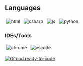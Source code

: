 <h2>Languages</h2>
<p align="justified">
  <!-- For more icons please follow  https://github.com/MikeCodesDotNET/ColoredBadges -->
  <img src="https://raw.githubusercontent.com/markcrowe-com/coloredbadges/master/svg/dev/languages/html.svg" alt="html" style="vertical-align:top; margin:4px">    
  <img src="https://raw.githubusercontent.com/markcrowe-com/coloredbadges/master/svg/dev/languages/csharp.svg" alt="csharp" style="vertical-align:top; margin:4px">
  <img src="https://raw.githubusercontent.com/markcrowe-com/coloredbadges/master/svg/dev/languages/js.svg" alt="js" style="vertical-align:top; margin:4px">
  <img src="https://raw.githubusercontent.com/markcrowe-com/coloredbadges/master/svg/dev/languages/python.svg" alt="python" style="vertical-align:top; margin:4px">
</p>

### IDEs/Tools
<p align="justified">
  <img src="https://raw.githubusercontent.com/markcrowe-com/coloredbadges/master/svg/dev/misc/chrome.svg" alt="chrome" style="vertical-align:top; margin:4px">
  <img src="https://raw.githubusercontent.com/markcrowe-com/coloredbadges/master/svg/dev/tools/visualstudio_code.svg" alt="vscode" style="vertical-align:top; margin:4px">
</p>

[![Gitpod ready-to-code](https://img.shields.io/badge/Gitpod-ready--to--code-blue?logo=gitpod)](https://gitpod.io/#https://github.com/markcrowe-com/markcrowe-com)

<!--
**markcrowe-com/markcrowe-com** is a ✨ _special_ ✨ repository because its `README.md` (this file) appears on your GitHub profile.

Here are some ideas to get you started:

- 🔭 I’m currently working on ...
- 🌱 I’m currently learning ...
- 👯 I’m looking to collaborate on ...
- 🤔 I’m looking for help with ...
- 💬 Ask me about ...
- 📫 How to reach me: ...
- 😄 Pronouns: ...
- ⚡ Fun fact: ...
-->
